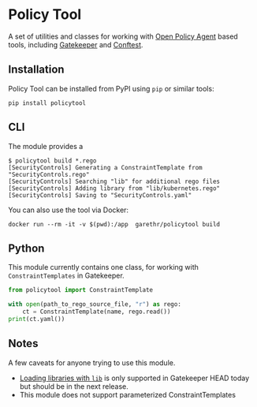 # Policy Tool

A set of utilities and classes for working with [Open Policy Agent](https://www.openpolicyagent.org/) based tools, including [Gatekeeper](https://github.com/open-policy-agent/gatekeeper) and [Conftest](https://github.com/instrumenta/conftest).


## Installation

Policy Tool can be installed from PyPI using `pip` or similar tools:

```
pip install policytool
```


## CLI

The module provides a 

```console
$ policytool build *.rego
[SecurityControls] Generating a ConstraintTemplate from "SecurityControls.rego"
[SecurityControls] Searching "lib" for additional rego files
[SecurityControls] Adding library from "lib/kubernetes.rego"
[SecurityControls] Saving to "SecurityControls.yaml"
```

You can also use the tool via Docker:

```
docker run --rm -it -v $(pwd):/app  garethr/policytool build
```


## Python

This module currently contains one class, for working with `ConstraintTemplates` in Gatekeeper.

```python
from policytool import ConstraintTemplate

with open(path_to_rego_source_file, "r") as rego:
    ct = ConstraintTemplate(name, rego.read())
print(ct.yaml())
```


## Notes

A few caveats for anyone trying to use this module.

* [Loading libraries with `lib`](https://github.com/open-policy-agent/frameworks/commit/55fa33d1cca93f3b133e76a48d2e19adbdeb9de3) is only supported in Gatekeeper HEAD today but should be in the next release.
* This module does not support parameterized ConstraintTemplates
